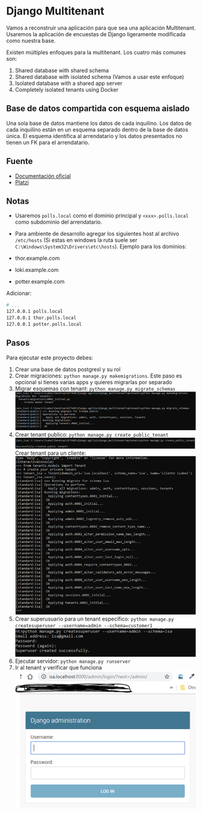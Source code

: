 # Django Multitenant

Vamos a reconstruir una aplicación para que sea una aplicación Multitenant. Usaremos la aplicación de encuestas de Django ligeramente modificada como nuestra base.

Existen múltiples enfoques para la multitenant. Los cuatro más comunes son:

1. Shared database with shared schema
2. Shared database with isolated schema (Vamos a usar este enfoque)
3. Isolated database with a shared app server
4. Completely isolated tenants using Docker

## Base de datos compartida con esquema aislado

Una sola base de datos mantiene los datos de cada inquilino. Los datos de cada inquilino están en un esquema separado dentro de la base de datos única. El esquema identifica al arrendatario y los datos presentados no tienen un FK para el arrendatario.

## Fuente

- [Documentación oficial](https://books.agiliq.com/projects/django-multi-tenant)
- [Platzi](https://platzi.com/blog/multi-tenant-que-es-y-por-que-es-importante/)

## Notas

- Usaremos `polls.local` como el dominio principal y `<xxx>.polls.local` como subdominio del arrendatario.
- Para ambiente de desarrollo agregar los siguientes host al archivo `/etc/hosts` (Si estas en windows la ruta suele ser `C:\Windows\System32\Drivers\etc\hosts`). Ejemplo para los dominios:

- thor.example.com
- loki.example.com
- potter.example.com

Adicionar:

```bash
# ...
127.0.0.1 polls.local
127.0.0.1 thor.polls.local
127.0.0.1 potter.polls.local
```

## Pasos

Para ejecutar este proyecto debes:

1. Crear una base de datos postgresl y su rol
2. Crear migraciones: `python manage.py makemigrations`. Este paso es opcional si tienes varias apps y quieres migrarlas por separado
3. Migrar esquemas con tenant: `python manage.py migrate_schemas`
 ![img](pasos/paso-uno-dos.PNG)
4. Crear tenant publico: `python manage.py create_public_tenant`
 ![img2](pasos/paso-tres-1.PNG)
 Crear tenant para un cliente:
 ![img3](pasos/paso-tres.PNG)
5. Crear superusuario para un tenant especifico: `python manage.py createsuperuser --username=admin --schema=customer1`
 ![img4](pasos/paso-cinco.PNG)
6. Ejecutar servidor: `python manage.py runserver`
7. Ir al tenant y verificar que funciona
 ![img5](pasos/funciona.PNG)